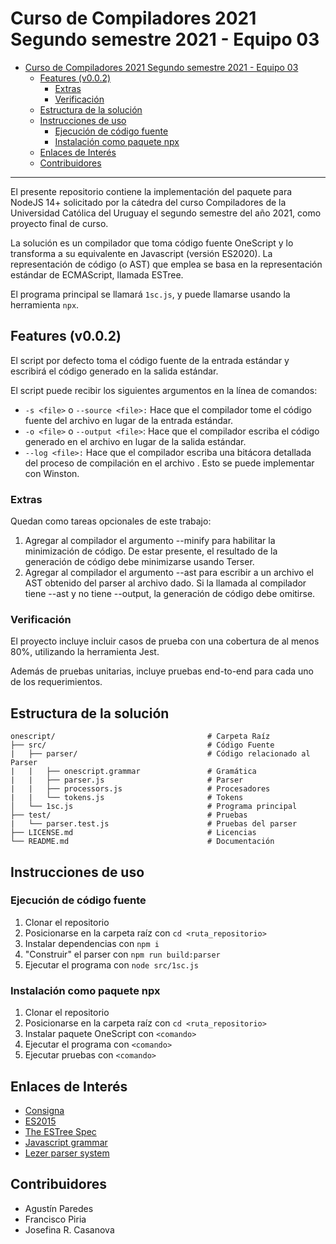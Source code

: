 # Curso de Compiladores 2021 Segundo semestre 2021 - Equipo 03

- [Curso de Compiladores 2021 Segundo semestre 2021 - Equipo 03](#curso-de-compiladores-2021-segundo-semestre-2021---equipo-03)
  - [Features (v0.0.2)](#features-v002)
    - [Extras](#extras)
    - [Verificación](#verificación)
  - [Estructura de la solución](#estructura-de-la-solución)
  - [Instrucciones de uso](#instrucciones-de-uso)
    - [Ejecución de código fuente](#ejecución-de-código-fuente)
    - [Instalación como paquete npx](#instalación-como-paquete-npx)
  - [Enlaces de Interés](#enlaces-de-interés)
  - [Contribuidores](#contribuidores)

- - -

El presente repositorio contiene la implementación del paquete para NodeJS 14+ solicitado por la cátedra del curso Compiladores de la Universidad Católica del Uruguay el segundo semestre del año 2021, como proyecto final de curso.

La solución es un compilador que toma código fuente OneScript y lo transforma a su equivalente en Javascript (versión ES2020). La representación de código (o AST) que emplea se basa en la representación estándar de ECMAScript, llamada ESTree.

El programa principal se llamará ``1sc.js``, y puede llamarse usando la herramienta ``npx``.

## Features (v0.0.2)

El script por defecto toma el código fuente de la entrada estándar y escribirá el código generado en la salida estándar.

El script puede recibir los siguientes argumentos en la línea de comandos:

- ``-s <file>`` o ``--source <file>:`` Hace que el compilador tome el código fuente del archivo <file> en lugar
de la entrada estándar.
- ``-o <file>`` o ``--output <file>``: Hace que el compilador escriba el código generado en el archivo <file>
en lugar de la salida estándar.
- ``--log <file>:`` Hace que el compilador escriba una bitácora detallada del proceso de compilación en el archivo <file>. Esto se puede implementar con Winston.

### Extras

Quedan como tareas opcionales de este trabajo:

1. Agregar al compilador el argumento --minify para habilitar la minimización de código. De estar presente, el resultado de la generación de código debe minimizarse usando Terser.
2. Agregar al compilador el argumento --ast <file> para escribir a un archivo el AST obtenido del parser al archivo dado. Si la llamada al compilador tiene --ast y no tiene --output, la generación de código debe omitirse.

### Verificación

El proyecto incluye incluir casos de prueba con una cobertura de al menos 80%, utilizando la herramienta Jest.

Además de pruebas unitarias, incluye pruebas end-to-end para cada uno de los requerimientos.

## Estructura de la solución

```
onescript/                                  # Carpeta Raíz
├── src/                                    # Código Fuente
|   ├── parser/                             # Código relacionado al Parser
|   |   ├── onescript.grammar               # Gramática
|   |   ├── parser.js                       # Parser
|   |   ├── processors.js                   # Procesadores
|   |   └── tokens.js                       # Tokens
│   └── 1sc.js                              # Programa principal
├── test/                                   # Pruebas
|   └── parser.test.js                      # Pruebas del parser
├── LICENSE.md                              # Licencias
└── README.md                               # Documentación
```

## Instrucciones de uso

### Ejecución de código fuente

1. Clonar el repositorio
2. Posicionarse en la carpeta raíz con `cd <ruta_repositorio>`
3. Instalar dependencias con `npm i`
4. "Construir" el parser con `npm run build:parser`
5. Ejecutar el programa con `node src/1sc.js`

### Instalación como paquete npx

1. Clonar el repositorio
2. Posicionarse en la carpeta raíz con `cd <ruta_repositorio>`
3. Instalar paquete OneScript con `<comando>`
4. Ejecutar el programa con `<comando>`
5. Ejecutar pruebas con `<comando>`

## Enlaces de Interés

- [Consigna](./COMPIL-Proyecto%202021.pdf)
- [ES2015](https://github.com/estree/estree/blob/master/es2015.md)
- [The ESTree Spec](https://github.com/estree/estree)
- [Javascript grammar](https://github.com/lezer-parser/javascript)
- [Lezer parser system](https://lezer.codemirror.net/)

## Contribuidores

- Agustín Paredes
- Francisco Piria
- Josefina R. Casanova
